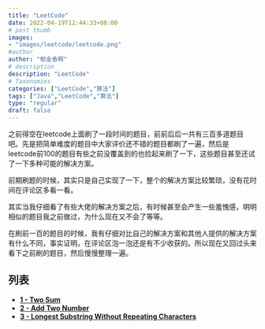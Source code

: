 ```yaml
---
title: "LeetCode"
date: 2022-04-19T12:44:33+08:00
# post thumb
images:
- "images/leetcode/leetcode.png"
#author
author: "郁金香啊"
# description
description: "LeetCode"
# Taxonomies
categories: ["LeetCode","算法"]
tags: ["Java","LeetCode","算法"]
type: "regular"
draft: false
---
```

之前得空在leetcode上面刷了一段时间的题目，前前后后一共有三百多道题目吧。先是把简单难度的题目中大家评价还不错的题目都刷了一遍，然后是leetcode前100的题目有些之前没覆盖到的也捡起来刷了一下，这些题目甚至还试了一下多种可能的解决方案。

前期刷题的时候，其实只是自己实现了一下，整个的解决方案比较繁琐，没有花时间在评论区多看一看。

其实当我仔细看了有些大佬的解决方案之后，有时候甚至会产生一些羞愧感，明明相似的题目我之前做过，为什么现在又不会了等等。

在刷前一百的题目的时候，我有仔细对比自己的解决方案和其他人提供的解决方案有什么不同，事实证明，在评论区泡一泡还是有不少收获的。所以现在又回过头来看下之前刷的题目，然后慢慢整理一遍。

## 列表
* **[1 - Two Sum](../../post/leetcode-1-two-sum/)**
* **[2 - Add Two Number](../../post/leetcode-2-add-two-number/)**
* **[3 - Longest Substring Without Repeating Characters](../../post/leetcode-3-longest-substring-without-repeating-characters/)**